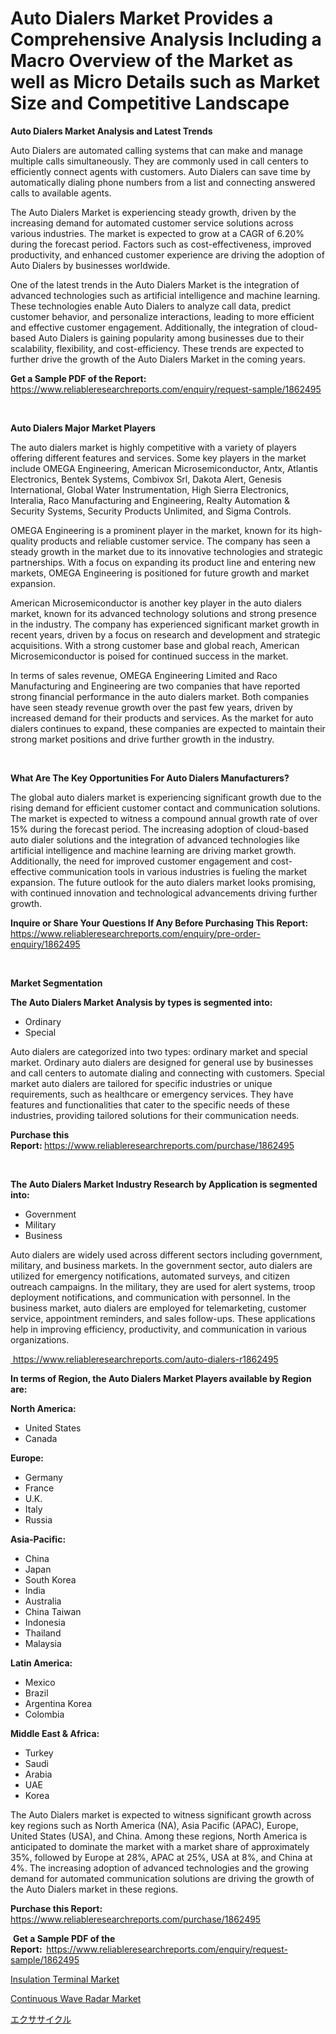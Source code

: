 <p><h1>Auto Dialers Market Provides a Comprehensive Analysis Including a Macro Overview of the Market as well as Micro Details such as Market Size and Competitive Landscape</h1></p><p><strong>Auto Dialers Market Analysis and Latest Trends</strong></p>
<p><p>Auto Dialers are automated calling systems that can make and manage multiple calls simultaneously. They are commonly used in call centers to efficiently connect agents with customers. Auto Dialers can save time by automatically dialing phone numbers from a list and connecting answered calls to available agents.</p><p>The Auto Dialers Market is experiencing steady growth, driven by the increasing demand for automated customer service solutions across various industries. The market is expected to grow at a CAGR of 6.20% during the forecast period. Factors such as cost-effectiveness, improved productivity, and enhanced customer experience are driving the adoption of Auto Dialers by businesses worldwide.</p><p>One of the latest trends in the Auto Dialers Market is the integration of advanced technologies such as artificial intelligence and machine learning. These technologies enable Auto Dialers to analyze call data, predict customer behavior, and personalize interactions, leading to more efficient and effective customer engagement. Additionally, the integration of cloud-based Auto Dialers is gaining popularity among businesses due to their scalability, flexibility, and cost-efficiency. These trends are expected to further drive the growth of the Auto Dialers Market in the coming years.</p></p>
<p><strong>Get a Sample PDF of the Report:&nbsp;</strong> <a href="https://www.reliableresearchreports.com/enquiry/request-sample/1862495">https://www.reliableresearchreports.com/enquiry/request-sample/1862495</a></p>
<p>&nbsp;</p>
<p><strong>Auto Dialers Major Market Players</strong></p>
<p><p>The auto dialers market is highly competitive with a variety of players offering different features and services. Some key players in the market include OMEGA Engineering, American Microsemiconductor, Antx, Atlantis Electronics, Bentek Systems, Combivox Srl, Dakota Alert, Genesis International, Global Water Instrumentation, High Sierra Electronics, Interalia, Raco Manufacturing and Engineering, Realty Automation & Security Systems, Security Products Unlimited, and Sigma Controls.</p><p>OMEGA Engineering is a prominent player in the market, known for its high-quality products and reliable customer service. The company has seen a steady growth in the market due to its innovative technologies and strategic partnerships. With a focus on expanding its product line and entering new markets, OMEGA Engineering is positioned for future growth and market expansion.</p><p>American Microsemiconductor is another key player in the auto dialers market, known for its advanced technology solutions and strong presence in the industry. The company has experienced significant market growth in recent years, driven by a focus on research and development and strategic acquisitions. With a strong customer base and global reach, American Microsemiconductor is poised for continued success in the market.</p><p>In terms of sales revenue, OMEGA Engineering Limited and Raco Manufacturing and Engineering are two companies that have reported strong financial performance in the auto dialers market. Both companies have seen steady revenue growth over the past few years, driven by increased demand for their products and services. As the market for auto dialers continues to expand, these companies are expected to maintain their strong market positions and drive further growth in the industry.</p></p>
<p>&nbsp;</p>
<p><strong>What Are The Key Opportunities For Auto Dialers Manufacturers?</strong></p>
<p><p>The global auto dialers market is experiencing significant growth due to the rising demand for efficient customer contact and communication solutions. The market is expected to witness a compound annual growth rate of over 15% during the forecast period. The increasing adoption of cloud-based auto dialer solutions and the integration of advanced technologies like artificial intelligence and machine learning are driving market growth. Additionally, the need for improved customer engagement and cost-effective communication tools in various industries is fueling the market expansion. The future outlook for the auto dialers market looks promising, with continued innovation and technological advancements driving further growth.</p></p>
<p><strong>Inquire or Share Your Questions If Any Before Purchasing This Report:</strong> <a href="https://www.reliableresearchreports.com/enquiry/pre-order-enquiry/1862495">https://www.reliableresearchreports.com/enquiry/pre-order-enquiry/1862495</a></p>
<p>&nbsp;</p>
<p><strong>Market Segmentation</strong></p>
<p><strong>The Auto Dialers Market Analysis by types is segmented into:</strong></p>
<p><ul><li>Ordinary</li><li>Special</li></ul></p>
<p><p>Auto dialers are categorized into two types: ordinary market and special market. Ordinary auto dialers are designed for general use by businesses and call centers to automate dialing and connecting with customers. Special market auto dialers are tailored for specific industries or unique requirements, such as healthcare or emergency services. They have features and functionalities that cater to the specific needs of these industries, providing tailored solutions for their communication needs.</p></p>
<p><strong>Purchase this Report:&nbsp;</strong><a href="https://www.reliableresearchreports.com/purchase/1862495">https://www.reliableresearchreports.com/purchase/1862495</a></p>
<p>&nbsp;</p>
<p><strong>The Auto Dialers Market Industry Research by Application is segmented into:</strong></p>
<p><ul><li>Government</li><li>Military</li><li>Business</li></ul></p>
<p><p>Auto dialers are widely used across different sectors including government, military, and business markets. In the government sector, auto dialers are utilized for emergency notifications, automated surveys, and citizen outreach campaigns. In the military, they are used for alert systems, troop deployment notifications, and communication with personnel. In the business market, auto dialers are employed for telemarketing, customer service, appointment reminders, and sales follow-ups. These applications help in improving efficiency, productivity, and communication in various organizations.</p></p>
<p><a href="https://www.reliableresearchreports.com/auto-dialers-r1862495">&nbsp;https://www.reliableresearchreports.com/auto-dialers-r1862495</a></p>
<p><strong>In terms of Region, the Auto Dialers Market Players available by Region are:</strong></p>
<p>
    <p> <strong> North America: </strong>
        <ul>
            <li>United States</li>
            <li>Canada</li>
        </ul>
        </p> 
    <p> <strong> Europe: </strong>
        <ul>
            <li>Germany</li>
            <li>France</li>
            <li>U.K.</li>
            <li>Italy</li>
            <li>Russia</li>
        </ul>
        </p> 
    <p> <strong> Asia-Pacific: </strong>
        <ul>
            <li>China</li>
            <li>Japan</li>
            <li>South Korea</li>
            <li>India</li>
            <li>Australia</li>
            <li>China Taiwan</li>
            <li>Indonesia</li>
            <li>Thailand</li>
            <li>Malaysia</li>
        </ul>
        </p> 
    <p> <strong> Latin America: </strong>
        <ul>
            <li>Mexico</li>
            <li>Brazil</li>
            <li>Argentina Korea</li>
            <li>Colombia</li>
        </ul>
        </p> 
    <p> <strong> Middle East & Africa: </strong>
        <ul>
            <li>Turkey</li>
            <li>Saudi</li>
            <li>Arabia</li>
            <li>UAE</li>
            <li>Korea</li>
        </ul>
    </p>
    </p>
<p><p>The Auto Dialers market is expected to witness significant growth across key regions such as North America (NA), Asia Pacific (APAC), Europe, United States (USA), and China. Among these regions, North America is anticipated to dominate the market with a market share of approximately 35%, followed by Europe at 28%, APAC at 25%, USA at 8%, and China at 4%. The increasing adoption of advanced technologies and the growing demand for automated communication solutions are driving the growth of the Auto Dialers market in these regions.</p></p>
<p><strong>Purchase this Report: </strong><a href="https://www.reliableresearchreports.com/purchase/1862495">https://www.reliableresearchreports.com/purchase/1862495</a></p>
<p>&nbsp;<strong>Get a Sample PDF of the Report:&nbsp;&nbsp;</strong><a href="https://www.reliableresearchreports.com/enquiry/request-sample/1862495">https://www.reliableresearchreports.com/enquiry/request-sample/1862495</a></p>
<p><strong></strong></p>
<p><p><a href="https://github.com/okotobwrhuteie/Market-Research-Report-List-2/blob/main/insulation-terminal-market.md">Insulation Terminal Market</a></p><p><a href="https://github.com/myacatherineblakecaczo9vcsw/Market-Research-Report-List-2/blob/main/continuous-wave-radar-market.md">Continuous Wave Radar Market</a></p><p><a href="https://github.com/SarahFahey88/Market-Research-Report-List-1/blob/main/464385521682.md">エクササイクル</a></p></p>